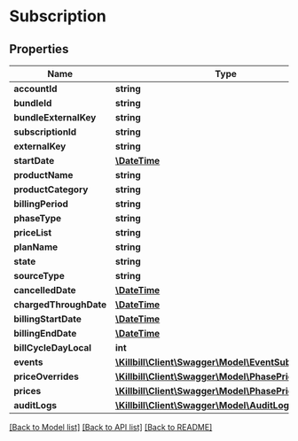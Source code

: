 # Subscription

## Properties
Name | Type | Description | Notes
------------ | ------------- | ------------- | -------------
**accountId** | **string** |  | [optional] 
**bundleId** | **string** |  | [optional] 
**bundleExternalKey** | **string** |  | [optional] 
**subscriptionId** | **string** |  | [optional] 
**externalKey** | **string** |  | [optional] 
**startDate** | [**\DateTime**](\DateTime.md) |  | [optional] 
**productName** | **string** |  | 
**productCategory** | **string** |  | [optional] 
**billingPeriod** | **string** |  | 
**phaseType** | **string** |  | [optional] 
**priceList** | **string** |  | 
**planName** | **string** |  | 
**state** | **string** |  | [optional] 
**sourceType** | **string** |  | [optional] 
**cancelledDate** | [**\DateTime**](\DateTime.md) |  | [optional] 
**chargedThroughDate** | [**\DateTime**](\DateTime.md) |  | [optional] 
**billingStartDate** | [**\DateTime**](\DateTime.md) |  | [optional] 
**billingEndDate** | [**\DateTime**](\DateTime.md) |  | [optional] 
**billCycleDayLocal** | **int** |  | [optional] 
**events** | [**\Killbill\Client\Swagger\Model\EventSubscription[]**](EventSubscription.md) |  | [optional] 
**priceOverrides** | [**\Killbill\Client\Swagger\Model\PhasePrice[]**](PhasePrice.md) |  | [optional] 
**prices** | [**\Killbill\Client\Swagger\Model\PhasePrice[]**](PhasePrice.md) |  | [optional] 
**auditLogs** | [**\Killbill\Client\Swagger\Model\AuditLog[]**](AuditLog.md) |  | [optional] 

[[Back to Model list]](../../README.md#documentation-for-models) [[Back to API list]](../../README.md#documentation-for-api-endpoints) [[Back to README]](../../README.md)

